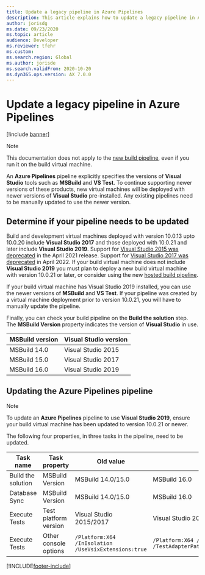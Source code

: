 ```yaml
---
title: Update a legacy pipeline in Azure Pipelines
description: This article explains how to update a legacy pipeline in Azure Pipelines to use a newer version of Visual Studio.
author: jorisdg
ms.date: 09/23/2020
ms.topic: article
audience: Developer
ms.reviewer: tfehr
ms.custom:
ms.search.region: Global
ms.author: jorisde
ms.search.validFrom: 2020-10-20
ms.dyn365.ops.version: AX 7.0.0
---
```


# Update a legacy pipeline in Azure Pipelines

[!include [banner](../includes/banner.md)]

> [!NOTE]
> This documentation does not apply to the [new build pipeline](hosted-build-automation.md), even if you run it on the build virtual machine.

An **Azure Pipelines** pipeline explicitly specifies the versions of **Visual Studio** tools such as **MSBuild** and **VS Test**. To continue supporting newer versions of these products, new virtual machines will be deployed with newer versions of **Visual Studio** pre-installed. Any existing pipelines need to be manually updated to use the newer version.

## Determine if your pipeline needs to be updated

Build and development virtual machines deployed with version 10.0.13 upto 10.0.20 include **Visual Studio 2017** and those deployed with 10.0.21 and later include **Visual Studio 2019**. Support for [Visual Studio 2015 was deprecated](../get-started/removed-deprecated-features-platform-updates.md#platform-updates-for-version-10011-of-finance-and-operations-apps) in the April 2021 release. Support for [Visual Studio 2017 was deprecated](https://docs.microsoft.com/en-us/lifecycle/products/visual-studio-2017) in April 2022. If your build virtual machine does not include **Visual Studio 2019** you must plan to deploy a new build virtual machine with version 10.0.21 or later, or consider using the new [hosted build pipeline](hosted-build-automation.md).

If your build virtual machine has Visual Studio 2019 installed, you can use the newer versions of **MSBuild** and **VS Test**. If your pipeline was created by a virtual machine deployment prior to version 10.0.21, you will have to manually update the pipeline.

Finally, you can check your build pipeline on the **Build the solution** step. The **MSBuild Version** property indicates the version of **Visual Studio** in use.

| MSBuild version | Visual Studio version |
|---|---|
| MSBuild 14.0 | Visual Studio 2015 |
| MSBuild 15.0 | Visual Studio 2017 |
| MSBuild 16.0 | Visual Studio 2019 |

## Updating the Azure Pipelines pipeline

> [!NOTE]
> To update an **Azure Pipelines** pipeline to use **Visual Studio 2019**, ensure your build virtual machine has been updated to version 10.0.21 or newer.

The following four properties, in three tasks in the pipeline, need to be updated.

| Task name | Task property | Old value | New value|
| --- | --- | --- | ---|
| Build the solution | MSBuild Version | MSBuild 14.0/15.0 | MSBuild 16.0 |
| Database Sync | MSBuild Version | MSBuild 14.0/15.0 | MSBuild 16.0 |
| Execute Tests | Test platform version | Visual Studio 2015/2017 | Visual Studio 2019 |
| Execute Tests | Other console options | `/Platform:X64 /InIsolation /UseVsixExtensions:true` | `/Platform:X64 /InIsolation /TestAdapterPath:"$(VsixExtensionFolder)"` |



[!INCLUDE[footer-include](../../../includes/footer-banner.md)]
